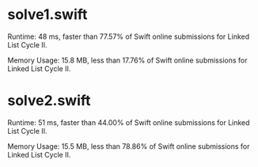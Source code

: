 # solve1.swift

Runtime: 48 ms, faster than 77.57% of Swift online submissions for Linked List Cycle II.

Memory Usage: 15.8 MB, less than 17.76% of Swift online submissions for Linked List Cycle II.

# solve2.swift

Runtime: 51 ms, faster than 44.00% of Swift online submissions for Linked List Cycle II.

Memory Usage: 15.5 MB, less than 78.86% of Swift online submissions for Linked List Cycle II.
